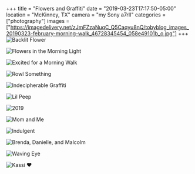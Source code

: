 +++
title = "Flowers and Graffiti"
date = "2019-03-23T17:17:50-05:00"
location = "McKinney, TX"
camera = "my Sony a7rII"
categories = ["photography"]
images = ["https://imagedelivery.net/zJmFZzaNuqC_Q5Caqyu8nQ/tobyblog_images_20190323-february-morning-walk_46728345454_058e49101b_o.jpg"]
+++
![Backlit Flower](https://imagedelivery.net/zJmFZzaNuqC_Q5Caqyu8nQ/tobyblog_images_20190323-february-morning-walk_46728345454_058e49101b_o.jpg/fit=scale-down,w=780,sharpen=1,f=auto,q=0.9,slow-connection-quality=0.3)
<!--more-->

![Flowers in the Morning Light](https://imagedelivery.net/zJmFZzaNuqC_Q5Caqyu8nQ/tobyblog_images_20190323-february-morning-walk_33575269628_386fb3337e_o.jpg/fit=scale-down,w=780,sharpen=1,f=auto,q=0.9,slow-connection-quality=0.3)

![Excited for a Morning Walk](https://imagedelivery.net/zJmFZzaNuqC_Q5Caqyu8nQ/tobyblog_images_20190323-february-morning-walk_46728345944_cc5271ba7c_o.jpg/fit=scale-down,w=780,sharpen=1,f=auto,q=0.9,slow-connection-quality=0.3)

![Rowl Something](https://imagedelivery.net/zJmFZzaNuqC_Q5Caqyu8nQ/tobyblog_images_20190323-february-morning-walk_40485447743_e6ec6e4747_o.jpg/fit=scale-down,w=780,sharpen=1,f=auto,q=0.9,slow-connection-quality=0.3)

![Indecipherable Graffiti](https://imagedelivery.net/zJmFZzaNuqC_Q5Caqyu8nQ/tobyblog_images_20190323-february-morning-walk_40485446483_688fab9257_o.jpg/fit=scale-down,w=780,sharpen=1,f=auto,q=0.9,slow-connection-quality=0.3)

![Lil Peep](https://imagedelivery.net/zJmFZzaNuqC_Q5Caqyu8nQ/tobyblog_images_20190323-february-morning-walk_47451474131_e13ab5195c_o.jpg/fit=scale-down,w=780,sharpen=1,f=auto,q=0.9,slow-connection-quality=0.3)

![2019](https://imagedelivery.net/zJmFZzaNuqC_Q5Caqyu8nQ/tobyblog_images_20190323-february-morning-walk_40485446193_a5416615b1_o.jpg/fit=scale-down,w=780,sharpen=1,f=auto,q=0.9,slow-connection-quality=0.3)

![Mom and Me](https://imagedelivery.net/zJmFZzaNuqC_Q5Caqyu8nQ/tobyblog_images_20190323-february-morning-walk_40485445513_6da0da3300_o.jpg/fit=scale-down,w=780,sharpen=1,f=auto,q=0.9,slow-connection-quality=0.3)

![Indulgent](https://imagedelivery.net/zJmFZzaNuqC_Q5Caqyu8nQ/tobyblog_images_20190323-february-morning-walk_47451472191_60bd7464de_o.jpg/fit=scale-down,w=780,sharpen=1,f=auto,q=0.9,slow-connection-quality=0.3)

![Brenda, Danielle, and Malcolm](https://imagedelivery.net/zJmFZzaNuqC_Q5Caqyu8nQ/tobyblog_images_20190323-february-morning-walk_40485446813_ea9a396c86_o.jpg/fit=scale-down,w=780,sharpen=1,f=auto,q=0.9,slow-connection-quality=0.3)

![Waving Eye](https://imagedelivery.net/zJmFZzaNuqC_Q5Caqyu8nQ/tobyblog_images_20190323-february-morning-walk_47451473291_570ab7ba47_o.jpg/fit=scale-down,w=780,sharpen=1,f=auto,q=0.9,slow-connection-quality=0.3)

![Kassi ❤️](https://imagedelivery.net/zJmFZzaNuqC_Q5Caqyu8nQ/tobyblog_images_20190323-february-morning-walk_40485445913_8ec884dc35_o.jpg/fit=scale-down,w=780,sharpen=1,f=auto,q=0.9,slow-connection-quality=0.3)
